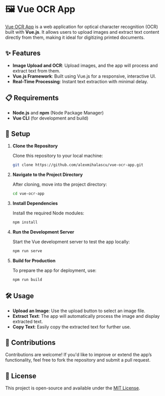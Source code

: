 
# 🖼️ Vue OCR App

[Vue OCR App](https://github.com/alexmihalascu/vue-ocr-app) is a web application for optical character recognition (OCR) built with **Vue.js**. It allows users to upload images and extract text content directly from them, making it ideal for digitizing printed documents.

## ✨ Features

- **Image Upload and OCR**: Upload images, and the app will process and extract text from them.
- **Vue.js Framework**: Built using Vue.js for a responsive, interactive UI.
- **Real-Time Processing**: Instant text extraction with minimal delay.
  
## 📋 Requirements

- **Node.js** and **npm** (Node Package Manager)
- **Vue CLI** (for development and build)

## 🚀 Setup

1. **Clone the Repository**

   Clone this repository to your local machine:
   ```bash
   git clone https://github.com/alexmihalascu/vue-ocr-app.git
   ```

2. **Navigate to the Project Directory**

   After cloning, move into the project directory:
   ```bash
   cd vue-ocr-app
   ```

3. **Install Dependencies**

   Install the required Node modules:
   ```bash
   npm install
   ```

4. **Run the Development Server**

   Start the Vue development server to test the app locally:
   ```bash
   npm run serve
   ```

5. **Build for Production**

   To prepare the app for deployment, use:
   ```bash
   npm run build
   ```

## 🛠️ Usage

- **Upload an Image**: Use the upload button to select an image file.
- **Extract Text**: The app will automatically process the image and display extracted text.
- **Copy Text**: Easily copy the extracted text for further use.

## 🤝 Contributions

Contributions are welcome! If you'd like to improve or extend the app’s functionality, feel free to fork the repository and submit a pull request.

## 📄 License

This project is open-source and available under the [MIT License](LICENSE).

